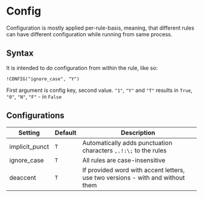# Config

Configuration is mostly applied per-rule-basis, meaning, that different rules can have different configuration while running from same process.

## Syntax

It is intended to do configuration from within the rule, like so:

```
!CONFIG("ignore_case", "Y")
```

First argument is config key, second value. `"1"`, `"Y"` and `"T"` results in `True`, `"0"`, `"N"`, `"F"` - in `False`

## Configurations

| Setting            | Default              | Description                                                                   |
|--------------------|----------------------|-------------------------------------------------------------------------------|
| implicit_punct     |`T`                   |Automatically adds punctuation characters `,.!:\;` to the rules                |
| ignore_case        |`T`                   |All rules are case-insensitive                                                 |
| deaccent           |`T`                   |If provided word with accent letters, use two versions - with and without them |